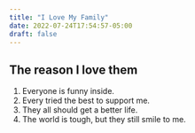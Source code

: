 ```yaml
---
title: "I Love My Family"
date: 2022-07-24T17:54:57-05:00
draft: false
---
```


## The reason I love them

1. Everyone is funny inside.
1. Every tried the best to support me.
1. They all should get a better life.
1. The world is tough, but they still smile to me.
